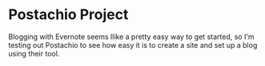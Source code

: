 Postachio Project
=================

Blogging with Evernote seems llike a pretty easy way to get started, so I'm testing out Postachio to see how easy it is to create a site and set up a blog using their tool. 
